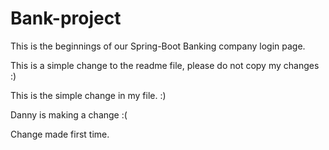 # Bank-project

This is the beginnings of our Spring-Boot Banking company login page.

This is a simple change to the readme file, please do not copy my changes :)

This is the simple change in my file. :)

Danny is making a change :( 

Change made first time.
